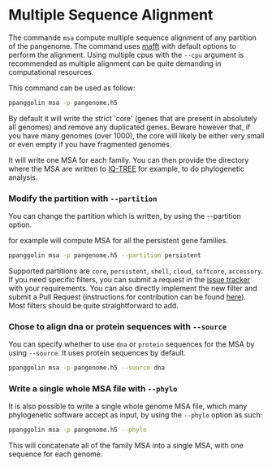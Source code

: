 # Multiple Sequence Alignment

The commande `msa` compute multiple sequence alignment of any partition of the pangenome. The command uses [mafft](https://mafft.cbrc.jp/alignment/software/) with default options to perform the alignment. Using multiple cpus with the `--cpu` argument is recommended as multiple alignment can be quite demanding in computational resources.

This command can be used as follow:

```bash
ppanggolin msa -p pangenome.h5
```

By default it will write the strict 'core' (genes that are present in absolutely all genomes) and remove any duplicated genes. Beware however that, if you have many genomes (over 1000), the core will likely be either very small or even empty if you have fragmented genomes.

It will write one MSA for each family. You can then provide the directory where the MSA are written to [IQ-TREE](https://github.com/Cibiv/IQ-TREE) for example, to do phylogenetic analysis.

### Modify the partition with `--partition`

You can change the partition which is written, by using the --partition option.

for example will compute MSA for all the persistent gene families.

```bash
ppanggolin msa -p pangenome.h5 --partition persistent
``` 

Supported partitions are `core`, `persistent`, `shell`, `cloud`, `softcore`, `accessory`. If you need specific filters, you can submit a request in the [issue tracker](https://github.com/labgem/PPanGGOLiN/issues) with your requirements. You can also directly implement the new filter and submit a Pull Request (instructions for contribution can be found [here](../dev/contribute.md)). Most filters should be quite straightforward to add.

### Chose to align dna or protein sequences with `--source`

You can specify whether to use `dna` or `protein` sequences for the MSA by using `--source`. It uses protein sequences by default.

```bash
ppanggolin msa -p pangenome.h5 --source dna
```

### Write a single whole MSA file with `--phylo` 

It is also possible to write a single whole genome MSA file, which many phylogenetic software accept as input, by using the `--phylo` option as such:

```bash
ppanggolin msa -p pangenome.h5 --phylo
```

This will concatenate all of the family MSA into a single MSA, with one sequence for each genome.
